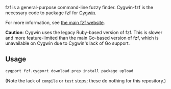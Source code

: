 fzf is a general-purpose command-line fuzzy finder. Cygwin-fzf is the necessary code to package fzf for [Cygwin][].

For more information, see [the main fzf website][fzf].

**Caution**: Cygwin uses the legacy Ruby-based version of fzf.  This is slower and more feature-limited than the main Go-based version of fzf, which is unavailable on Cygwin due to Cygwin's lack of Go support.

## Usage

```sh
cygport fzf.cygport download prep install package upload
```

(Note the lack of `compile` or `test` steps; these do nothing for this repository.)

[Cygwin]: https://www.cygwin.com
[fzf]: https://github.com/junegunn/fzf
